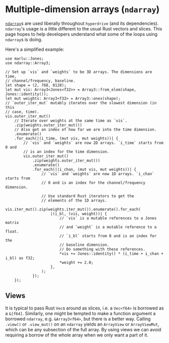 # Multiple-dimension arrays (`ndarray`)

[`ndarray`](https://docs.rs/ndarray/latest/ndarray/)s are used liberally
throughout `hyperdrive` (and its dependencies). `ndarray`'s usage is a little
different to the usual Rust vectors and slices. This page hopes to help
developers understand what some of the loops using `ndarray`s is doing.

Here's a simplified example:

```rust,ignore
use marlu::Jones;
use ndarray::Array3;

// Set up `vis` and `weights` to be 3D arrays. The dimensions are time,
// channel/frequency, baseline.
let shape = (2, 768, 8128);
let mut vis: Array3<Jones<f32>> = Array3::from_elem(shape, Jones::identity());
let mut weights: Array3<f32> = Array3::ones(shape);
// `outer_iter_mut` mutably iterates over the slowest dimension (in this
// case, time).
vis.outer_iter_mut()
    // Iterate over weights at the same time as `vis`.
    .zip(weights.outer_iter_mut())
    // Also get an index of how far we are into the time dimension.
    .enumerate()
    .for_each(|(i_time, (mut vis, mut weights))| {
        // `vis` and `weights` are now 2D arrays. `i_time` starts from 0 and
        // is an index for the time dimension.
        vis.outer_iter_mut()
            .zip(weights.outer_iter_mut())
            .enumerate()
            .for_each(|(i_chan, (mut vis, mut weights))| {
                // `vis` and `weights` are now 1D arrays. `i_chan` starts from
                // 0 and is an index for the channel/frequency dimension.

                // Use standard Rust iterators to get the
                // elements of the 1D arrays.
                vis.iter_mut().zip(weights.iter_mut()).enumerate().for_each(
                    |(i_bl, (vis, weight))| {
                        // `vis` is a mutable references to a Jones matrix
                        // and `weight` is a mutable reference to a float.
                        // `i_bl` starts from 0 and is an index for the
                        // baseline dimension.
                        // Do something with these references.
                        *vis += Jones::identity() * (i_time + i_chan + i_bl) as f32;
                        *weight += 2.0;
                    },
                );
            });
    });
```

## Views

It is typical to pass Rust `Vec`s around as slices, i.e. a `Vec<f64>` is
borrowed as a `&[f64]`. Similarly, one might be tempted to make a function
argument a borrowed `ndarray`, e.g. `&Array3<f64>`, but there is a better way.
Calling `.view()` or `.view_mut()` on an `ndarray` yields an `ArrayView` or
`ArrayViewMut`, which can be any subsection of the full array. By using views we
can avoid requiring a borrow of the whole array when we only want a part of it.
